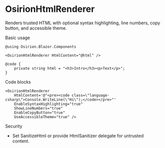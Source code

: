# OsirionHtmlRenderer

Renders trusted HTML with optional syntax highlighting, line numbers, copy button, and accessible theme.

Basic usage

```razor
@using Osirion.Blazor.Components

<OsirionHtmlRenderer HtmlContent="@html" />

@code {
    private string html = "<h3>Intro</h3><p>Text</p>";
}
```

Code blocks

```razor
<OsirionHtmlRenderer 
    HtmlContent='@"<pre><code class=\"language-csharp\">Console.WriteLine(\"Hi\");</code></pre>"'
    EnableSyntaxHighlighting="true"
    ShowLineNumbers="true"
    EnableCopyButton="true"
    UseAccessibleTheme="true" />
```

Security

- Set SanitizeHtml or provide HtmlSanitizer delegate for untrusted content.
